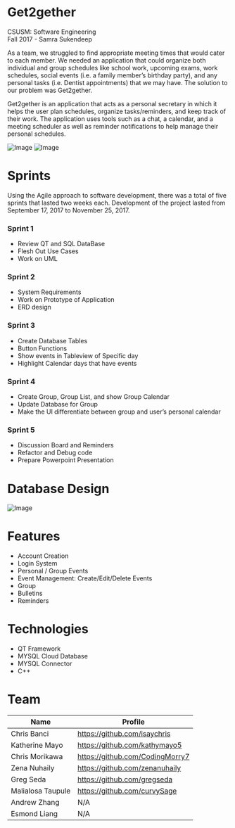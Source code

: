 # Get2gether
CSUSM: Software Engineering  
Fall 2017 - Samra Sukendeep  

As a team, we struggled to find appropriate meeting times that would cater to each member. We needed an application that could organize both individual and group schedules like school work, upcoming exams, work schedules, social  events (i.e. a family member’s birthday party), and any personal tasks (i.e. Dentist appointments) that we may have. The solution to our problem was Get2gether.

Get2gether is an application that acts as a personal secretary in which it helps the user plan schedules, organize tasks/reminders, and keep track of their work. The application uses tools such as a chat, a calendar, and a meeting scheduler as well as reminder notifications to help manage their personal schedules. 

![Image](https://i.imgur.com/xitYzjO.png)
![Image](https://i.imgur.com/1rWeIHi.png)

# Sprints
Using the Agile approach to software development, there was a total of five sprints that lasted two weeks each.
Development of the project lasted from September 17, 2017 to November 25, 2017.

### Sprint 1 
- Review QT and SQL DataBase 
- Flesh Out Use Cases 
- Work on UML

### Sprint 2
- System Requirements
- Work on Prototype of Application
- ERD design

### Sprint 3
- Create Database Tables
- Button Functions
- Show events in Tableview of Specific day
- Highlight Calendar days that have events 

### Sprint 4
- Create Group, Group List, and show Group Calendar
- Update Database for Group
- Make the UI differentiate between group and user’s personal calendar

### Sprint 5
- Discussion Board and Reminders
- Refactor and Debug code
- Prepare Powerpoint Presentation

# Database Design
![Image](https://i.imgur.com/8IBWNb7.png)

# Features
- Account Creation
- Login System
- Personal / Group Events
- Event Management: Create/Edit/Delete Events
- Group
- Bulletins
- Reminders

# Technologies
- QT Framework
- MYSQL Cloud Database
- MYSQL Connector
- C++

# Team
Name | Profile
--- | ---
Chris Banci | https://github.com/isaychris
Katherine Mayo | https://github.com/kathymayo5
Chris Morikawa | https://github.com/CodingMorry7
Zena Nuhaily | https://github.com/zenanuhaily
Greg Seda | https://github.com/gregseda
Malialosa Taupule | https://github.com/curvySage
Andrew Zhang | N/A
Esmond Liang | N/A
